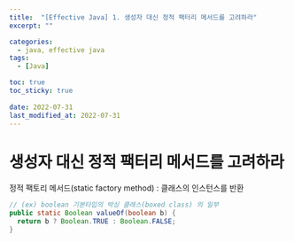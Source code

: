 ```yaml
---
title:  "[Effective Java] 1. 생성자 대신 정적 팩터리 메서드를 고려하라"
excerpt: ""

categories:
  - java, effective java
tags:
  - [Java]

toc: true
toc_sticky: true
 
date: 2022-07-31
last_modified_at: 2022-07-31
---
```


# 생성자 대신 정적 팩터리 메서드를 고려하라
정적 팩토리 메서드(static factory method) : 클래스의 인스턴스를 반환    
```java
// (ex) boolean 기본타입의 박싱 클래스(boxed class) 의 일부
public static Boolean valueOf(boolean b) {
  return b ? Boolean.TRUE : Boolean.FALSE;   
}
```

